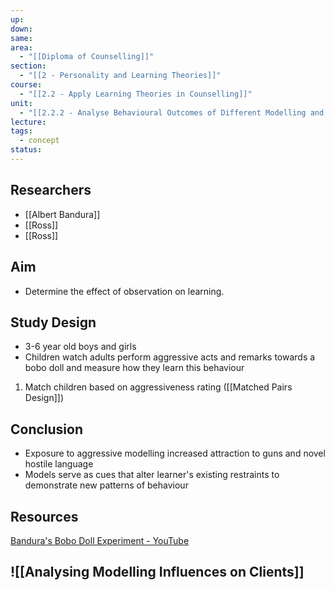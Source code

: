 ```yaml
---
up: 
down: 
same: 
area:
  - "[[Diploma of Counselling]]"
section:
  - "[[2 - Personality and Learning Theories]]"
course:
  - "[[2.2 - Apply Learning Theories in Counselling]]"
unit:
  - "[[2.2.2 - Analyse Behavioural Outcomes of Different Modelling and Reinforcement Influences]]"
lecture: 
tags:
  - concept
status:
---
```

## Researchers
- [[Albert Bandura]]
- [[Ross]]
- [[Ross]]

## Aim 
- Determine the effect of observation on learning.
## Study Design
- 3-6 year old boys and girls
- Children watch adults perform aggressive acts and remarks towards a bobo doll and measure how they learn this behaviour
1. Match children based on aggressiveness rating ([[Matched Pairs Design]])

## Conclusion
- Exposure to aggressive modelling increased attraction to guns and novel hostile language
- Models serve as cues that alter learner's existing restraints to demonstrate new patterns of behaviour
## Resources
[Bandura's Bobo Doll Experiment - YouTube](https://youtu.be/dmBqwWlJg8U)

## ![[Analysing Modelling Influences on Clients]]
